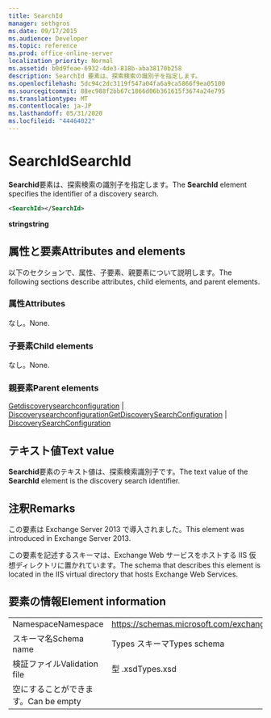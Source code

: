 ```yaml
---
title: SearchId
manager: sethgros
ms.date: 09/17/2015
ms.audience: Developer
ms.topic: reference
ms.prod: office-online-server
localization_priority: Normal
ms.assetid: b0d9feae-6932-4de3-818b-aba38170b258
description: SearchId 要素は、探索検索の識別子を指定します。
ms.openlocfilehash: 5dc94c2dc3119f547a04fa6a9ca5866f9ea05100
ms.sourcegitcommit: 88ec988f2bb67c1866d06b361615f3674a24e795
ms.translationtype: MT
ms.contentlocale: ja-JP
ms.lasthandoff: 05/31/2020
ms.locfileid: "44464022"
---
```

# <a name="searchid"></a><span data-ttu-id="4af12-103">SearchId</span><span class="sxs-lookup"><span data-stu-id="4af12-103">SearchId</span></span>

<span data-ttu-id="4af12-104">**Searchid**要素は、探索検索の識別子を指定します。</span><span class="sxs-lookup"><span data-stu-id="4af12-104">The **SearchId** element specifies the identifier of a discovery search.</span></span> 
  
```XML
<SearchId></SearchId>
```

 <span data-ttu-id="4af12-105">**string**</span><span class="sxs-lookup"><span data-stu-id="4af12-105">**string**</span></span>
## <a name="attributes-and-elements"></a><span data-ttu-id="4af12-106">属性と要素</span><span class="sxs-lookup"><span data-stu-id="4af12-106">Attributes and elements</span></span>

<span data-ttu-id="4af12-107">以下のセクションで、属性、子要素、親要素について説明します。</span><span class="sxs-lookup"><span data-stu-id="4af12-107">The following sections describe attributes, child elements, and parent elements.</span></span>
  
### <a name="attributes"></a><span data-ttu-id="4af12-108">属性</span><span class="sxs-lookup"><span data-stu-id="4af12-108">Attributes</span></span>

<span data-ttu-id="4af12-109">なし。</span><span class="sxs-lookup"><span data-stu-id="4af12-109">None.</span></span>
  
### <a name="child-elements"></a><span data-ttu-id="4af12-110">子要素</span><span class="sxs-lookup"><span data-stu-id="4af12-110">Child elements</span></span>

<span data-ttu-id="4af12-111">なし。</span><span class="sxs-lookup"><span data-stu-id="4af12-111">None.</span></span>
  
### <a name="parent-elements"></a><span data-ttu-id="4af12-112">親要素</span><span class="sxs-lookup"><span data-stu-id="4af12-112">Parent elements</span></span>

<span data-ttu-id="4af12-113">[Getdiscoverysearchconfiguration](getdiscoverysearchconfiguration.md)  | [Discoverysearchconfiguration](discoverysearchconfiguration.md)</span><span class="sxs-lookup"><span data-stu-id="4af12-113">[GetDiscoverySearchConfiguration](getdiscoverysearchconfiguration.md) | [DiscoverySearchConfiguration](discoverysearchconfiguration.md)</span></span>
  
## <a name="text-value"></a><span data-ttu-id="4af12-114">テキスト値</span><span class="sxs-lookup"><span data-stu-id="4af12-114">Text value</span></span>

<span data-ttu-id="4af12-115">**Searchid**要素のテキスト値は、探索検索識別子です。</span><span class="sxs-lookup"><span data-stu-id="4af12-115">The text value of the **SearchId** element is the discovery search identifier.</span></span> 
  
## <a name="remarks"></a><span data-ttu-id="4af12-116">注釈</span><span class="sxs-lookup"><span data-stu-id="4af12-116">Remarks</span></span>

<span data-ttu-id="4af12-117">この要素は Exchange Server 2013 で導入されました。</span><span class="sxs-lookup"><span data-stu-id="4af12-117">This element was introduced in Exchange Server 2013.</span></span>
  
<span data-ttu-id="4af12-118">この要素を記述するスキーマは、Exchange Web サービスをホストする IIS 仮想ディレクトリに置かれています。</span><span class="sxs-lookup"><span data-stu-id="4af12-118">The schema that describes this element is located in the IIS virtual directory that hosts Exchange Web Services.</span></span>
  
## <a name="element-information"></a><span data-ttu-id="4af12-119">要素の情報</span><span class="sxs-lookup"><span data-stu-id="4af12-119">Element information</span></span>

|||
|:-----|:-----|
|<span data-ttu-id="4af12-120">Namespace</span><span class="sxs-lookup"><span data-stu-id="4af12-120">Namespace</span></span>  <br/> |https://schemas.microsoft.com/exchange/services/2006/types  <br/> |
|<span data-ttu-id="4af12-121">スキーマ名</span><span class="sxs-lookup"><span data-stu-id="4af12-121">Schema name</span></span>  <br/> |<span data-ttu-id="4af12-122">Types スキーマ</span><span class="sxs-lookup"><span data-stu-id="4af12-122">Types schema</span></span>  <br/> |
|<span data-ttu-id="4af12-123">検証ファイル</span><span class="sxs-lookup"><span data-stu-id="4af12-123">Validation file</span></span>  <br/> |<span data-ttu-id="4af12-124">型 .xsd</span><span class="sxs-lookup"><span data-stu-id="4af12-124">Types.xsd</span></span>  <br/> |
|<span data-ttu-id="4af12-125">空にすることができます。</span><span class="sxs-lookup"><span data-stu-id="4af12-125">Can be empty</span></span>  <br/> ||
   

